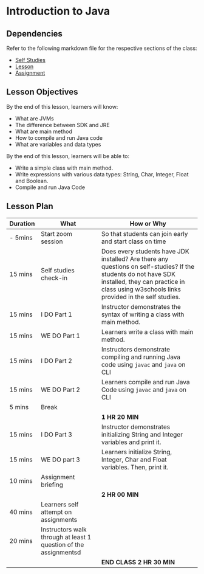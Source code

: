 # Introduction to Java 

## Dependencies

Refer to the following markdown file for the respective sections of the class:
- [Self Studies](./studies.md)
- [Lesson](./lesson.md)
- [Assignment](./assignment.md)

## Lesson Objectives

By the end of this lesson, learners will know:
- What are JVMs
- The difference between SDK and JRE
- What are main method
- How to compile and run Java code
- What are variables and data types

By the end of this lesson, learners will be able to:
- Write a simple class with main method.
- Write expressions with various data types: String, Char, Integer, Float and Boolean.
- Compile and run Java Code


## Lesson Plan

|Duration|What|How or Why|
|--------|-----|-------|
|- 5mins |Start zoom session|So that students can join early and start class on time|
|15 mins|Self studies check-in|Does every students have JDK installed? Are there any questions on self-studies? If the students do not have SDK installed, they can practice in class using w3schools links provided in the self studies.|
|15 mins|I DO Part 1|Instructor demonstrates the syntax of writing a class with main method.|
|15 mins|WE DO Part 1|Learners write a class with main method.|
|15 mins|I DO Part 2|Instructors demonstrate compiling and running Java code using `javac` and `java` on CLI|
|15 mins|WE DO Part 2|Learners compile and run Java Code using `javac` and `java` on CLI|
|5 mins| Break||
|||**1 HR 20 MIN**|
|15 mins|I DO Part 3| Instructor demonstrates initializing String and Integer variables and print it.|
|15 mins|WE DO part 3| Learners initialize String, Integer, Char and Float variables. Then, print it.|
|10 mins|Assignment briefing|
|||**2 HR 00 MIN**|
|40 mins|Learners self attempt on assignments|
|20 mins|Instructors walk through at least 1 question of the assignmentsd|
|||**END CLASS 2 HR 30 MIN**|